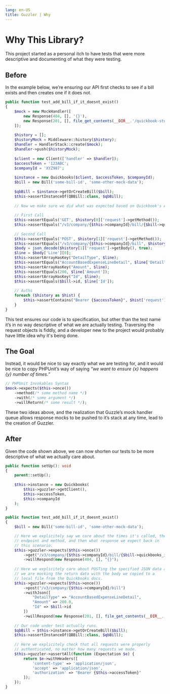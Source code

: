 ```yaml
---
lang: en-US
title: Guzzler | Why
---
```


# Why This Library?

This project started as a personal itch to have tests that were more descriptive and documenting of what they were testing.

## Before

In the example below, we’re ensuring our API first checks to see if a bill exists and then creates one if it does not.

```php
public function test_add_bill_if_it_doesnt_exist()
{
    $mock = new MockHandler([
        new Response(404, [], '{}'),
        new Response(201, [], file_get_contents(__DIR__.'/quickbook-stubs/bill-created.json')),
    ]);
    
    $history = [];
    $historyMock = Middleware::history($history);    
    $handler = HandlerStack::create($mock);
    $handler->push($historyMock);
    
    $client = new Client(['handler' => $handler]);
    $accessToken = '123ABC';
    $companyId = 'XYZ987';
    
    $instance = new Quickbooks($client, $accessToken, $companyId);
    $bill = new Bill('some-bill-id', 'some-other-mock-data');
    
    $qbBill = $instance->getOrCreateBill($bill);
    $this->assertInstanceOf(QBBill::class, $qbBill);
    
    // Now we make sure we did what was expected based on Quickbook's API Docs.
    
    // First Call
    $this->assertEquals('GET', $history[0]['request']->getMethod());
    $this->assertEquals("/v3/company/{$this->companyId}/bill/{$bill->quickbooks_id}", $history[0]['request']->getUri()->getPath());
    
    // Second Call
    $this->assertEquals('POST', $history[1]['request']->getMethod());
    $this->assertEquals("/v3/company/{$this->companyId}/bill", $history[1]['request']->getUri()->getPath());
    $body = json_decode($history[1]['request']->getBody(), true);
    $line = $body['Line'][0];
    $this->assertArrayHasKey("DetailType", $line);
    $this->assertEquals("AccountBasedExpenseLineDetail", $line['DetailType']);
    $this->assertArrayHasKey("Amount", $line);
    $this->assertEquals(200, $line['Amount']);
    $this->assertArrayHasKey("Id", $line);
    $this->assertEquals($bill->id, $line['Id']);
    
    // Auths
    foreach ($history as $hist) {
        $this->assertContains("Bearer {$accessToken}", $hist['request']->getHeader('authorization'), "Not all requests were authorized.");
    }
}
```

This test ensures our code is to specification, but other than the test name it’s in no way descriptive of what we are actually testing. Traversing the request objects is fiddly, and a developer new to the project would probably have little idea why it's being done.

## The Goal

Instead, it would be nice to say exactly what we are testing for, and it would be nice to copy PHPUnit’s way of saying _“we want to ensure {x} happens {y} number of times.”_

```php
// PHPUnit Invokables Syntax
$mock->expects($this->once())
    ->method(/* some method name */)
    ->with(/* some argument */)
    ->willReturn(/* some result */);
```

These two ideas above, and the realization that Guzzle’s mock handler queue allows response mocks to be pushed to it’s stack at any time, lead to the creation of Guzzler.

## After

Given the code shown above, we can now shorten our tests to be more descriptive of what we actually care about.

```php
public function setUp(): void
{
    parent::setUp();
    
    $this->instance = new Quickbooks(
        $this->guzzler->getClient(), 
        $this->accessToken, 
        $this->companyId
    );
}

public function test_add_bill_if_it_doesnt_exist()
{
    $bill = new Bill('some-bill-id', 'some-other-mock-data');

    // Here we explicitely say we care about the times it's called, the 
    // endpoint and method, and then what response we expect back in 
    // this scenario.
    $this->guzzler->expects($this->once())
        ->get("/v3/company/{$this->companyId}/bill/{$bill->quickbooks_id}")
        ->willRespond(new Response(404, [], "{}");
    
    // Here we explicitely care about POSTing the specified JSON data and
    // we are mocking the return data with the body we copied to a 
    // local file from the Quickbooks docs.
    $this->guzzler->expects($this->once())
        ->post("/v3/company/{$this->companyId}/bill")
        ->withJson([
            "DetailType" => "AccountBasedExpenseLineDetail", 
            "Amount" => 200.0, 
            "Id" => $bill->id
        ])
        ->willRespond(new Response(201, [], file_get_contents(__DIR__.'/quickbook-stubs/bill-created.json')));
    
    // Our code under test actually runs.
    $qbBill = $this->instance->getOrCreateBill($bill);
    $this->assertInstanceOf(QBBill::class, $qbBill);
    
    // Here we explicitely check that all requests were properly 
    // authenticated, no matter how many requests we made.
    $this->guzzler->assertAll(function (Expectation $e) {
        return $e->withHeaders([
            'content-type' => 'application/json',
            'accept' => 'application/json',
            'authorization' => "Bearer {$this->accessToken}"
        ]);
    });
}
```